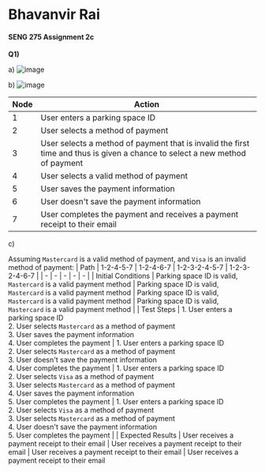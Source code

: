 # Bhavanvir Rai
#### SENG 275 Assignment 2c

**Q1)**

a)
![image](https://user-images.githubusercontent.com/20825496/172967033-b076ed8e-5d3b-4d9c-bc9b-c7ed37e02895.png)

b)
![image](https://user-images.githubusercontent.com/20825496/174452257-667f449e-984e-4459-955d-96bc6f2267aa.png)

| Node | Action | 
| - | - |
| 1 | User enters a parking space ID |
| 2 | User selects a method of payment | 
| 3 | User selects a method of payment that is invalid the first time and thus is given a chance to select a new method of payment | 
| 4 | User selects a valid method of payment | 
| 5 | User saves the payment information | 
| 6 | User doesn't save the payment information | 
| 7 | User completes the payment and receives a payment receipt to their email | 

c)

Assuming `Mastercard` is a valid method of payment, and `Visa` is an invalid method of payment:
| Path | 1-2-4-5-7 | 1-2-4-6-7 | 1-2-3-2-4-5-7 | 1-2-3-2-4-6-7 |
| - | - | - | - | - |
| Initial Conditions | Parking space ID is valid, <br> `Mastercard` is a valid payment method | Parking space ID is valid, <br> `Mastercard` is a valid payment method | Parking space ID is valid, <br> `Mastercard` is a valid payment method | Parking space ID is valid, <br> `Mastercard` is a valid payment method |
| Test Steps | 1. User enters a parking space ID <br> 2. User selects `Mastercard` as a method of payment <br> 3. User saves the payment information <br> 4. User completes the payment | 1. User enters a parking space ID <br> 2. User selects `Mastercard` as a method of payment <br> 3. User doesn't save the payment information <br> 4. User completes the payment | 1. User enters a parking space ID <br> 2. User selects `Visa` as a method of payment <br> 3. User selects `Mastercard` as a method of payment <br> 4. User saves the payment information <br> 5. User completes the payment |  1. User enters a parking space ID <br> 2. User selects `Visa` as a method of payment <br> 3. User selects `Mastercard` as a method of payment <br> 4. User doesn't save the payment information <br> 5. User completes the payment |
| Expected Results | User receives a payment receipt to their email | User receives a payment receipt to their email | User receives a payment receipt to their email | User receives a payment receipt to their email
